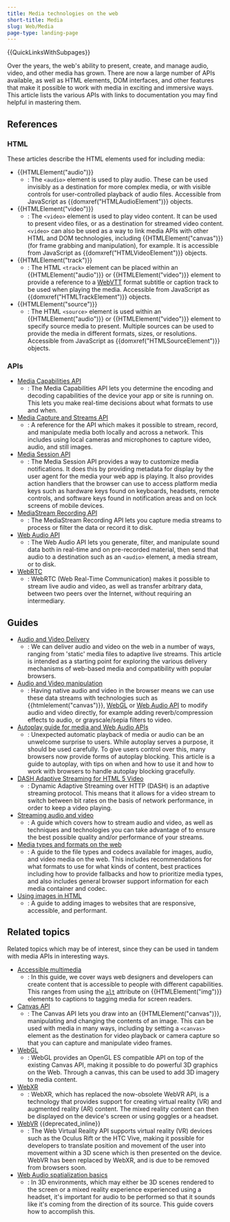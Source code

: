 ```yaml
---
title: Media technologies on the web
short-title: Media
slug: Web/Media
page-type: landing-page
---
```


{{QuickLinksWithSubpages}}

Over the years, the web's ability to present, create, and manage audio, video, and other media has grown.
There are now a large number of APIs available, as well as HTML elements, DOM interfaces, and other features that make it possible to work with media in exciting and immersive ways.
This article lists the various APIs with links to documentation you may find helpful in mastering them.

## References

### HTML

These articles describe the HTML elements used for including media:

- {{HTMLElement("audio")}}
  - : The `<audio>` element is used to play audio. These can be used invisibly as a destination for more complex media, or with visible controls for user-controlled playback of audio files. Accessible from JavaScript as {{domxref("HTMLAudioElement")}} objects.
- {{HTMLElement("video")}}
  - : The `<video>` element is used to play video content. It can be used to present video files, or as a destination for streamed video content. `<video>` can also be used as a way to link media APIs with other HTML and DOM technologies, including {{HTMLElement("canvas")}} (for frame grabbing and manipulation), for example. It is accessible from JavaScript as {{domxref("HTMLVideoElement")}} objects.
- {{HTMLElement("track")}}
  - : The HTML `<track>` element can be placed within an {{HTMLElement("audio")}} or {{HTMLElement("video")}} element to provide a reference to a [WebVTT](/en-US/docs/Web/API/WebVTT_API) format subtitle or caption track to be used when playing the media. Accessible from JavaScript as {{domxref("HTMLTrackElement")}} objects.
- {{HTMLElement("source")}}
  - : The HTML `<source>` element is used within an {{HTMLElement("audio")}} or {{HTMLElement("video")}} element to specify source media to present. Multiple sources can be used to provide the media in different formats, sizes, or resolutions. Accessible from JavaScript as {{domxref("HTMLSourceElement")}} objects.

### APIs

- [Media Capabilities API](/en-US/docs/Web/API/Media_Capabilities_API)
  - : The Media Capabilities API lets you determine the encoding and decoding capabilities of the device your app or site is running on. This lets you make real-time decisions about what formats to use and when.
- [Media Capture and Streams API](/en-US/docs/Web/API/Media_Capture_and_Streams_API)
  - : A reference for the API which makes it possible to stream, record, and manipulate media both locally and across a network. This includes using local cameras and microphones to capture video, audio, and still images.
- [Media Session API](/en-US/docs/Web/API/Media_Session_API)
  - : The Media Session API provides a way to customize media notifications. It does this by providing metadata for display by the user agent for the media your web app is playing. It also provides action handlers that the browser can use to access platform media keys such as hardware keys found on keyboards, headsets, remote controls, and software keys found in notification areas and on lock screens of mobile devices.
- [MediaStream Recording API](/en-US/docs/Web/API/MediaStream_Recording_API)
  - : The MediaStream Recording API lets you capture media streams to process or filter the data or record it to disk.
- [Web Audio API](/en-US/docs/Web/API/Web_Audio_API)
  - : The Web Audio API lets you generate, filter, and manipulate sound data both in real-time and on pre-recorded material, then send that audio to a destination such as an `<audio>` element, a media stream, or to disk.
- [WebRTC](/en-US/docs/Web/API/WebRTC_API)
  - : WebRTC (Web Real-Time Communication) makes it possible to stream live audio and video, as well as transfer arbitrary data, between two peers over the Internet, without requiring an intermediary.

## Guides

- [Audio and Video Delivery](/en-US/docs/Web/Media/Guides/Audio_and_video_delivery)
  - : We can deliver audio and video on the web in a number of ways, ranging from 'static' media files to adaptive live streams. This article is intended as a starting point for exploring the various delivery mechanisms of web-based media and compatibility with popular browsers.
- [Audio and Video manipulation](/en-US/docs/Web/Media/Guides/Audio_and_video_manipulation)
  - : Having native audio and video in the browser means we can use these data streams with technologies such as {{htmlelement("canvas")}}, [WebGL](/en-US/docs/Web/API/WebGL_API) or [Web Audio API](/en-US/docs/Web/API/Web_Audio_API) to modify audio and video directly, for example adding reverb/compression effects to audio, or grayscale/sepia filters to video.
- [Autoplay guide for media and Web Audio APIs](/en-US/docs/Web/Media/Guides/Autoplay)
  - : Unexpected automatic playback of media or audio can be an unwelcome surprise to users. While autoplay serves a purpose, it should be used carefully. To give users control over this, many browsers now provide forms of autoplay blocking. This article is a guide to autoplay, with tips on when and how to use it and how to work with browsers to handle autoplay blocking gracefully.
- [DASH Adaptive Streaming for HTML 5 Video](Web/Media/Guides/DASH_Adaptive_Streaming_for_HTML_5_Video)
  - : Dynamic Adaptive Streaming over HTTP (DASH) is an adaptive streaming protocol. This means that it allows for a video stream to switch between bit rates on the basis of network performance, in order to keep a video playing.
- [Streaming audio and video](/en-US/docs/Web/Media/Guides/Streaming)
  - : A guide which covers how to stream audio and video, as well as techniques and technologies you can take advantage of to ensure the best possible quality and/or performance of your streams.
- [Media types and formats on the web](/en-US/docs/Web/Media/Guides/Formats)
  - : A guide to the file types and codecs available for images, audio, and video media on the web. This includes recommendations for what formats to use for what kinds of content, best practices including how to provide fallbacks and how to prioritize media types, and also includes general browser support information for each media container and codec.
- [Using images in HTML](/en-US/docs/Web/Media/Guides/Images)
  - : A guide to adding images to websites that are responsive, accessible, and performant.

## Related topics

Related topics which may be of interest, since they can be used in tandem with media APIs in interesting ways.

- [Accessible multimedia](/en-US/docs/Learn_web_development/Core/Accessibility/Multimedia)
  - : In this guide, we cover ways web designers and developers can create content that is accessible to people with different capabilities. This ranges from using the [`alt`](/en-US/docs/Web/HTML/Element/img#alt) attribute on {{HTMLElement("img")}} elements to captions to tagging media for screen readers.
- [Canvas API](/en-US/docs/Web/API/Canvas_API)
  - : The Canvas API lets you draw into an {{HTMLElement("canvas")}}, manipulating and changing the contents of an image. This can be used with media in many ways, including by setting a `<canvas>` element as the destination for video playback or camera capture so that you can capture and manipulate video frames.
- [WebGL](/en-US/docs/Web/API/WebGL_API)
  - : WebGL provides an OpenGL ES compatible API on top of the existing Canvas API, making it possible to do powerful 3D graphics on the Web. Through a canvas, this can be used to add 3D imagery to media content.
- [WebXR](/en-US/docs/Web/API/WebXR_Device_API)
  - : WebXR, which has replaced the now-obsolete WebVR API, is a technology that provides support for creating virtual reality (VR) and augmented reality (AR) content. The mixed reality content can then be displayed on the device's screen or using goggles or a headset.
- [WebVR](/en-US/docs/Web/API/WebVR_API) {{deprecated_inline}}
  - : The Web Virtual Reality API supports virtual reality (VR) devices such as the Oculus Rift or the HTC Vive, making it possible for developers to translate position and movement of the user into movement within a 3D scene which is then presented on the device. WebVR has been replaced by WebXR, and is due to be removed from browsers soon.
- [Web Audio spatialization basics](/en-US/docs/Web/API/Web_Audio_API/Web_audio_spatialization_basics)
  - : In 3D environments, which may either be 3D scenes rendered to the screen or a mixed reality experience experienced using a headset, it's important for audio to be performed so that it sounds like it's coming from the direction of its source. This guide covers how to accomplish this.
